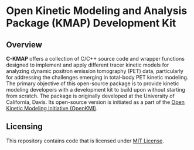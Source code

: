 # Open Kinetic Modeling and Analysis Package (KMAP) Development Kit

## Overview

**C-KMAP** offers a collection of C/C++ source code and wrapper functions designed to implement and apply different tracer kinetic models for analyzing dynamic positron emission tomography (PET) data, particularly for addressing the challenges emerging in total-body PET kinetic modeling. The primary objective of this open-source package is to provide kinetic modeling developers with a development kit to build upon without starting from scratch. The package is originally developed at the University of California, Davis. Its open-source version is initiated as a part of the [Open Kinetic Modeling Initiative (OpenKMI)](https://www.openkmi.org/).

## Licensing

This repository contains code that is licensed under [MIT License](KMAP-C/LICENSE).
